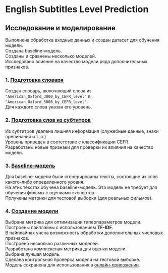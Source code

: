 # English Subtitles Level Prediction
## Исследование и моделирование

Выполнена обработка входных данных и создан датасет для обучения модели.  
Создана baseline-модель.  
Созданы и сравнены несколько моделей.  
Исследовано влияние на качество модели ряда дополнительных признаков.  

### 1. [Подготовка словаря](https://nbviewer.jupyter.org/github/Nanobelka/english_subtitles_level/blob/main/ML/1_words.ipynb)  
Создан словарь, включающий слова из `"American_Oxford_3000_by_CEFR_level"` и `"American_Oxford_5000_by_CEFR_level"`.  
Для каждого слова указан его уровень.  

### 2. [Подготовка слов из субтитров](https://nbviewer.jupyter.org/github/Nanobelka/english_subtitles_level/blob/main/ML/2_subtitles.ipynb)  
Из субтитров удалена лишняя информация (служебные данные, знаки препинания и т. п.)  
Уровень приведен в соотетствие с классификации CEFR.  
Разработаны новые признаки для проверки их влияния на качество модели.  

### 3. [Baseline-модель](https://nbviewer.jupyter.org/github/Nanobelka/english_subtitles_level/blob/main/ML/3_baseline.ipynb)  
Для baseline-модели были сгенерированы тексты, состоящие из слов какого-либо определенного уровня.  
На этих текстах обучена baseline-модель. Эта модель не требует для обучения фильмы с оценками экспертов.  
Получены метрики для тестовой выборки (для реальных фильмов).  

### 4. [Создание модели](https://nbviewer.jupyter.org/github/Nanobelka/english_subtitles_level/blob/main/ML/4_model.ipynb)  
Выбрана метрика для оптимизации гиперпараметров модели.  
Построены пайплайны с использованием **TF-IDF**.  
В пайплайнах учена возможность обработки дополнительных числовых признаков.  
Построено несколько различных моделей.  
Разработана комплексная метрика для оценки модели.  
Выбрана лучшая модель.  
Сделана контрольная проверка модели на тестовой выборке.  
Модель сохранена для использования в [онлайн-приложении](https://english-subtitles-level.streamlit.app/).  

